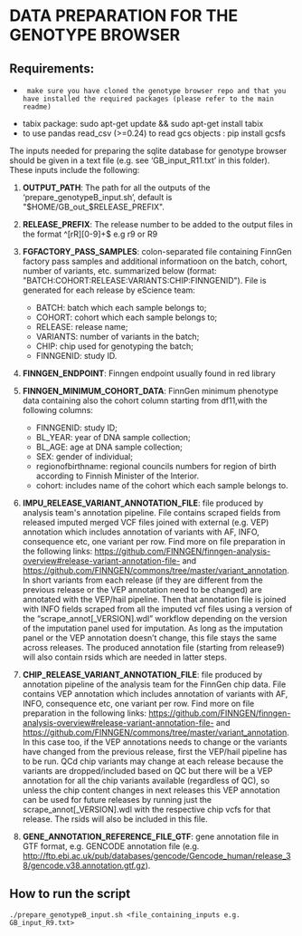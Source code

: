 # DATA PREPARATION FOR THE GENOTYPE BROWSER
## Requirements:
 -      make sure you have cloned the genotype browser repo and that you have installed the required packages (please refer to the main readme)
 -	tabix package: sudo apt-get update && sudo apt-get install tabix
 -	to use pandas read_csv (>=0.24) to read gcs objects : pip install gcsfs 
 
The inputs needed for preparing the sqlite database for genotype browser should be given in a text file (e.g. see ‘GB_input_R11.txt’ in this folder). These inputs include the following:

1.	**OUTPUT_PATH**: The path for all the outputs of the ‘prepare_genotypeB_input.sh’, default is "$HOME/GB_out_$RELEASE_PREFIX". 

2.	**RELEASE_PREFIX**: The release number to be added to the output files in the format ^[rR][0-9]+$  e.g r9 or R9

3.	**FGFACTORY_PASS_SAMPLES**: colon-separated file containing FinnGen factory pass samples and additional informatioon on the batch, cohort, number of variants, etc. summarized below (format: "BATCH:COHORT:RELEASE:VARIANTS:CHIP:FINNGENID"). File is generated for each release by eScience team:
	- BATCH: batch which each sample belongs to;
	- COHORT: cohort which each sample belongs to;
	- RELEASE: release name;
	- VARIANTS: number of variants in the batch;
	- CHIP: chip used for genotyping the batch;
	- FINNGENID: study ID.

4.	**FINNGEN_ENDPOINT**: Finngen endpoint usually found in red library

5.	**FINNGEN_MINIMUM_COHORT_DATA**: FinnGen minimum phenotype data containing also the cohort column starting from df11,with the following columns:
	- FINNGENID: study ID;
	- BL_YEAR: year of DNA sample collection;
	- BL_AGE: age at DNA sample collection;
	- SEX: gender of individual;
	- regionofbirthname: regional councils numbers for region of birth according to Finnish Minister of the Interior.
	- cohort: includes name of the cohort which each sample belongs to.

7.	**IMPU_RELEASE_VARIANT_ANNOTATION_FILE**: file produced by analysis team's annotation pipeline. File contains scraped fields from released imputed merged VCF files joined with external (e.g. VEP) annotation which includes annotation of variants with AF, INFO, consequence etc, one variant per row. Find more on file preparation in the following links: https://github.com/FINNGEN/finngen-analysis-overview#release-variant-annotation-file- and https://github.com/FINNGEN/commons/tree/master/variant_annotation. In short variants from each release (if they are different from the previous release or the VEP annotation need to be changed) are annotated with the VEP/hail pipeline. Then that annotation file is joined with INFO fields scraped from all the imputed vcf files using a version of the “scrape_annot[_VERSION].wdl” workflow depending on the version of the imputation panel used for imputation. As long as the imputation panel or the VEP annotation doesn’t change, this file stays the same across releases. The produced annotation file (starting from release9) will also contain rsids which are needed in latter steps.

8.	**CHIP_RELEASE_VARIANT_ANNOTATION_FILE**: file produced by annotation pipeline of the analysis team for the FinnGen chip data. File contains VEP annotation which includes annotation of variants with AF, INFO, consequence etc, one variant per row. Find more on file preparation in the following links: https://github.com/FINNGEN/finngen-analysis-overview#release-variant-annotation-file- and https://github.com/FINNGEN/commons/tree/master/variant_annotation. In this case too, if the VEP annotations needs to change or the variants have changed from the previous release, first the VEP/hail pipeline has to be run. QCd chip variants may change at each release because the variants are dropped/included based on QC but there will be a VEP annotation for all the chip variants available (regardless of QC), so unless the chip content changes in next releases this VEP annotation can be used for future releases by running just the scrape_annot[_VERSION].wdl with the respective chip vcfs for that release. The rsids will also be included in this file. 

9.	**GENE_ANNOTATION_REFERENCE_FILE_GTF**: gene annotation file in GTF format, e.g. GENCODE annotation file (e.g. http://ftp.ebi.ac.uk/pub/databases/gencode/Gencode_human/release_38/gencode.v38.annotation.gtf.gz).

## How to run the script
```
./prepare_genotypeB_input.sh <file_containing_inputs e.g. GB_input_R9.txt>
```
